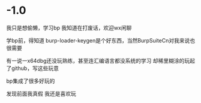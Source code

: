 # -1.0
我只是想偷懒，学习bp
我知道在打废话，欢迎wx闲聊

学bp前，得知道
burp-loader-keygen是个好东西，当然BurpSuiteCn对我来说也很需要

有一说一x64dbg还没玩熟练，甚至连汇编语言都没系统的学习
却稀里糊涂的玩起了github，写这些玩意

bp集成了很多好玩的


发现前面我真假
我还是喜欢玩
